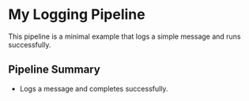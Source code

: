 # My Logging Pipeline

This pipeline is a minimal example that logs a simple message and runs successfully.

## Pipeline Summary

- Logs a message and completes successfully.
